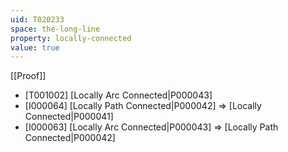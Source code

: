 ```yaml
---
uid: T020233
space: the-long-line
property: locally-connected
value: true
---
```

[[Proof]]

* [T001002] [Locally Arc Connected|P000043]
* [I000064] [Locally Path Connected|P000042] => [Locally Connected|P000041]
* [I000063] [Locally Arc Connected|P000043] => [Locally Path Connected|P000042]

